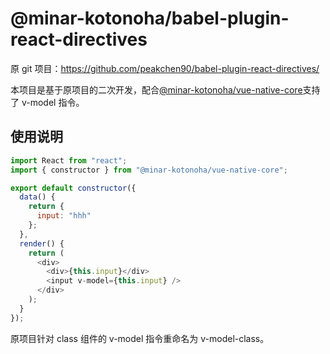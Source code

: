 # @minar-kotonoha/babel-plugin-react-directives

原 git 项目：https://github.com/peakchen90/babel-plugin-react-directives/

本项目是基于原项目的二次开发，配合[@minar-kotonoha/vue-native-core](https://github.com/chengzhuo5/vue-native-core)支持了 v-model 指令。

## 使用说明

```javascript
import React from "react";
import { constructor } from "@minar-kotonoha/vue-native-core";

export default constructor({
  data() {
    return {
      input: "hhh"
    };
  },
  render() {
    return (
      <div>
        <div>{this.input}</div>
        <input v-model={this.input} />
      </div>
    );
  }
});
```

原项目针对 class 组件的 v-model 指令重命名为 v-model-class。

